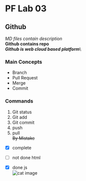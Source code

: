 # PF Lab 03
## Github
*MD files contain description*\
**Github contains repo**\
***Github is web cloud based platform***\
### Main Concepts
* Branch
* Pull Request
* Merge
* Commit
### Commands
1. Git status
2. Git add
3. Git commit
4. push
5. pull\
~~By Mistake~~
- [x] complete
- [ ] not done html
- [x] done js\
![cat image](https://images.pexels.com/photos/45201/kitty-cat-kitten-pet-45201.jpeg?cs=srgb&dl=pexels-pixabay-45201.jpg&fm=jpg) 

